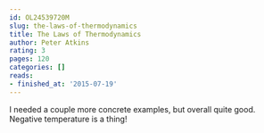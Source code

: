 ```yaml
---
id: OL24539720M
slug: the-laws-of-thermodynamics
title: The Laws of Thermodynamics
author: Peter Atkins
rating: 3
pages: 120
categories: []
reads:
- finished_at: '2015-07-19'
---
```

I needed a couple more concrete examples, but overall quite good. Negative temperature is a thing!
